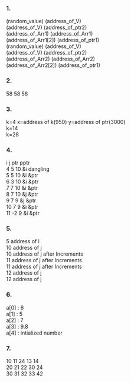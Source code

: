 ### 1. 
(random_value) (address_of_V)<br />
(address_of_V) (address_of_ptr2) <br />
(address_of_Arr1) (address_of_Arr1) <br />
(address_of_Arr1[2]) (address_of_ptr1) <br />
(random_value) (address_of_V) <br />
(address_of_V) (address_of_ptr2) <br />
(address_of_Arr2) (address_of_Arr2) <br />
(address_of_Arr2[2]) (address_of_ptr1)
### 2.
58 58 58
### 3.
k=4 x=address of k(950) y=address of ptr(3000)<br>
k=14 <br />
k=28 <br />

### 4.
i j ptr pptr <br >
4 5 10 &i dangling <br >
5 5 10 &i &ptr <br >
6 3 10 &i &ptr <br >
7 7 10 &i &ptr <br >
8 7 10 &j &ptr <br >
9 7 9 &j &ptr <br >
10 7 9 &i &ptr <br >
11 -2 9 &i &ptr <br >

### 5.
 5      address of i <br >
 10     address of j <br>
 10     address of j after Increments <br >
 11     address of j after Increments <br >
 11     address of j after Increments <br >
 12     address of j <br>
 12     address of j 

### 6.
a[0] : 6<br >a[1] : 5 <br >a[2] : 7 <br >a[3] : 9.8 <br >a[4] : intialized number

### 7.
10 11 24 13 14 <br >
20 21 22 30 24 <br >
30 31 32 33 42